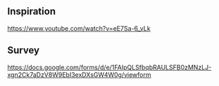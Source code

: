 ## Inspiration
https://www.youtube.com/watch?v=eE7Sa-6_vLk

## Survey
https://docs.google.com/forms/d/e/1FAIpQLSfbqbRAULSFB0zMNzLJ-xgn2Ck7aDzV8W9EbI3exDXsGW4W0g/viewform